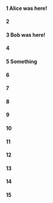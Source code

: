 #### 1 Alice was here!
#### 2
#### 3 Bob was here!
#### 4
#### 5 Something
#### 6
#### 7
#### 8
#### 9
#### 10
#### 11
#### 12
#### 13
#### 14
#### 15
